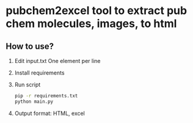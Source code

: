 # pubchem2excel tool to extract pub chem molecules, images, to html 

## How to use?

1. Edit input.txt
One element per line

2. Install requirements
3. Run script

    ```bash
    pip -r requirements.txt
    python main.py
    ```

4. Output format: HTML, excel
